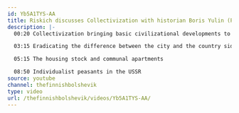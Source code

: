 ```yaml
---
id: Yb5A1TYS-AA
title: Riskich discusses Collectivization with historian Boris Yulin (PART 3)
description: |-
  00:20 Collectivization bringing basic civilizational developments to the country side

  03:15 Eradicating the difference between the city and the country side

  05:15 The housing stock and communal apartments

  08:50 Individualist peasants in the USSR
source: youtube
channel: thefinnishbolshevik
type: video
url: /thefinnishbolshevik/videos/Yb5A1TYS-AA/
---
```

